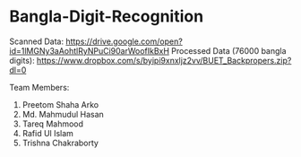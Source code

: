 # Bangla-Digit-Recognition

Scanned Data: https://drive.google.com/open?id=1lMGNy3aAohtlRyNPuCi90arWoofIkBxH
Processed Data (76000 bangla digits): https://www.dropbox.com/s/byipi9xnxljz2vv/BUET_Backpropers.zip?dl=0

Team Members:
1. Preetom Shaha Arko
2. Md. Mahmudul Hasan
3. Tareq Mahmood
4. Rafid Ul Islam
5. Trishna Chakraborty
